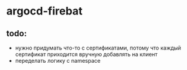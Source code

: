 # argocd-firebat

## todo:
- нужно придумать что-то с сертификатами, потому что каждый сертификат приходится вручную добавлять на клиент
- переделать логику с namespace
